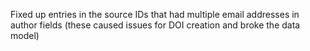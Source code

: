 Fixed up entries in the source IDs that had multiple email addresses in author fields (these caused issues for DOI creation and broke the data model)
